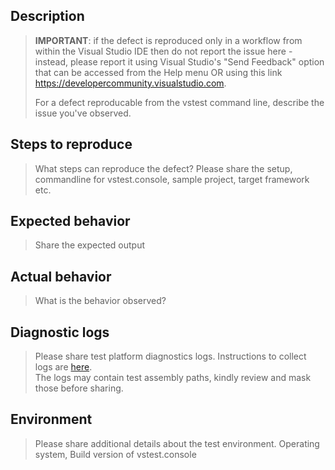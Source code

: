## Description
> **IMPORTANT**: if the defect is reproduced only in a workflow from within the Visual Studio IDE then do not report the issue here - instead, please report it using Visual Studio's "Send Feedback" option that can be accessed from the Help menu OR using this link https://developercommunity.visualstudio.com.
>
> For a defect reproducable from the vstest command line, describe the issue you've observed.

## Steps to reproduce
> What steps can reproduce the defect?
> Please share the setup, commandline for vstest.console, sample project, target
> framework etc.

## Expected behavior
> Share the expected output

## Actual behavior
> What is the behavior observed?

## Diagnostic logs
> Please share test platform diagnostics logs. Instructions to collect logs are [here](https://github.com/Microsoft/vstest-docs/blob/master/docs/diagnose.md#test-platform-diagnostics).  
> The logs may contain test assembly paths, kindly review and mask those before sharing.

## Environment
> Please share additional details about the test environment.
> Operating system, Build version of vstest.console
